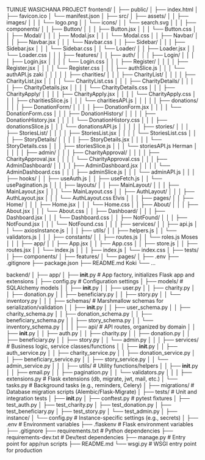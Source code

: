 TUINUE WASICHANA PROJECT
frontend/
│
├── public/
│   ├── index.html
│   ├── favicon.ico
│   └── manifest.json
│
├── src/
│   ├── assets/
│   │   ├── images/
│   │   │   └── logo.png
│   │   └── icons/
│   │       └── search.svg
│   │
│   ├── components/
│   │   ├── Button/
│   │   │   ├── Button.jsx
│   │   │   └── Button.css
│   │   ├── Modal/
│   │   │   ├── Modal.jsx
│   │   │   └── Modal.css
│   │   ├── Navbar/
│   │   │   ├── Navbar.jsx
│   │   │   └── Navbar.css
│   │   ├── Sidebar/
│   │   │   ├── Sidebar.jsx
│   │   │   └── Sidebar.css
│   │   └── Loader/
│   │       ├── Loader.jsx
│   │       └── Loader.css
│   │
│   ├── features/
│   │   ├── auth/
│   │   │   ├── Login/
│   │   │   │   ├── Login.jsx
│   │   │   │   └── Login.css
│   │   │   ├── Register/
│   │   │   │   ├── Register.jsx
│   │   │   │   └── Register.css
│   │   │   ├── authSlice.js
│   │   │   └── authAPI.js                             zaki
│   │   │
│   │   ├── charities/
│   │   │   ├── CharityList/
│   │   │   │   ├── CharityList.jsx
│   │   │   │   └── CharityList.css
│   │   │   ├── CharityDetails/
│   │   │   │   ├── CharityDetails.jsx
│   │   │   │   └── CharityDetails.css
│   │   │   ├── CharityApply/
│   │   │   │   ├── CharityApply.jsx
│   │   │   │   └── CharityApply.css
│   │   │   ├── charitiesSlice.js
│   │   │   └── charitiesAPI.js
│   │   │
│   │   ├── donations/
│   │   │   ├── DonationForm/
│   │   │   │   ├── DonationForm.jsx
│   │   │   │   └── DonationForm.css
│   │   │   ├── DonationHistory/
│   │   │   │   ├── DonationHistory.jsx
│   │   │   │   └── DonationHistory.css
│   │   │   ├── donationsSlice.js
│   │   │   └── donationsAPI.js
│   │   │
│   │   ├── stories/
│   │   │   ├── StoriesList/
│   │   │   │   ├── StoriesList.jsx
│   │   │   │   └── StoriesList.css
│   │   │   ├── StoryDetails/
│   │   │   │   ├── StoryDetails.jsx
│   │   │   │   └── StoryDetails.css
│   │   │   ├── storiesSlice.js
│   │   │   └── storiesAPI.js                        Herman
│   │   │
│   │   ├── admin/
│   │   │   ├── CharityApproval/
│   │   │   │   ├── CharityApproval.jsx
│   │   │   │   └── CharityApproval.css
│   │   │   ├── AdminDashboard/
│   │   │   │   ├── AdminDashboard.jsx
│   │   │   │   └── AdminDashboard.css
│   │   │   ├── adminSlice.js
│   │   │   └── adminAPI.js
│   │
│   ├── hooks/
│   │   ├── useAuth.js
│   │   ├── useFetch.js
│   │   └── usePagination.js
│   │
│   ├── layouts/
│   │   ├── MainLayout/
│   │   │   ├── MainLayout.jsx
│   │   │   └── MainLayout.css
│   │   ├── AuthLayout/
│   │   │   ├── AuthLayout.jsx
│   │   │   └── AuthLayout.css                       Elvis
│   │
│   ├── pages/
│   │   ├── Home/
│   │   │   ├── Home.jsx
│   │   │   └── Home.css
│   │   ├── About/
│   │   │   ├── About.jsx
│   │   │   └── About.css
│   │   ├── Dashboard/
│   │   │   ├── Dashboard.jsx
│   │   │   └── Dashboard.css
│   │   ├── NotFound/
│   │   │   ├── NotFound.jsx
│   │   │   └── NotFound.css
│   │
│   ├── services/
│   │   ├── api.js
│   │   └── axiosInstance.js
│   │
│   ├── utils/
│   │   ├── helpers.js
│   │   └── validators.js
│   │
│   ├── constants/
│   │   ├── routes.js
│   │   └── roles.js                                Moses
│   │
│   ├── app/
│   │   ├── App.jsx
│   │   ├── App.css
│   │   ├── store.js
│   │   ├── routes.jsx
│   │   └── index.js
│   │
│   ├── index.js
│   └── index.css
│
├── tests/
│   ├── components/
│   ├── features/
│   └── pages/
│
├── .env
├── .gitignore
├── package.json
├── README.md                                       Koki
└── ...


backend/
│
├── app/
│   ├── __init__.py                # App factory, initializes Flask app and extensions
│   ├── config.py                  # Configuration settings
│   ├── models/                    # SQLAlchemy models
│   │   ├── __init__.py
│   │   ├── user.py
│   │   ├── charity.py
│   │   ├── donation.py
│   │   ├── beneficiary.py
│   │   ├── story.py
│   │   └── inventory.py
│   │
│   ├── schemas/                   # Marshmallow schemas for serialization/validation
│   │   ├── __init__.py
│   │   ├── user_schema.py
│   │   ├── charity_schema.py
│   │   ├── donation_schema.py
│   │   ├── beneficiary_schema.py
│   │   ├── story_schema.py
│   │   └── inventory_schema.py
│   │
│   ├── api/                       # API routes, organized by domain
│   │   ├── __init__.py
│   │   ├── auth.py
│   │   ├── charity.py
│   │   ├── donation.py
│   │   ├── beneficiary.py
│   │   ├── story.py
│   │   └── admin.py
│   │
│   ├── services/                  # Business logic, service classes/functions
│   │   ├── __init__.py
│   │   ├── auth_service.py
│   │   ├── charity_service.py
│   │   ├── donation_service.py
│   │   ├── beneficiary_service.py
│   │   ├── story_service.py
│   │   └── admin_service.py
│   │
│   ├── utils/                     # Utility functions/helpers
│   │   ├── __init__.py
│   │   ├── email.py
│   │   ├── pagination.py
│   │   └── validators.py
│   │
│   ├── extensions.py              # Flask extensions (db, migrate, jwt, mail, etc.)
│   └── tasks.py                   # Background tasks (e.g., reminders, Celery)
│
├── migrations/                    # Database migration scripts (Alembic/Flask-Migrate)
│
├── tests/                         # Unit and integration tests
│   ├── __init__.py
│   ├── conftest.py                # pytest fixtures
│   ├── test_auth.py
│   ├── test_charity.py
│   ├── test_donation.py
│   ├── test_beneficiary.py
│   ├── test_story.py
│   └── test_admin.py
│
├── instance/
│   └── config.py                  # Instance-specific settings (e.g., secrets)
│
├── .env                           # Environment variables
├── .flaskenv                      # Flask environment variables
├── .gitignore
├── requirements.txt               # Python dependencies
├── requirements-dev.txt           # Dev/test dependencies
├── manage.py                      # Entry point for app/run scripts
├── README.md
└── wsgi.py                        # WSGI entry point for production